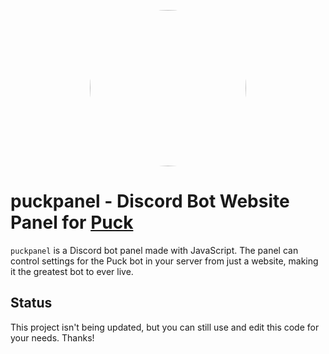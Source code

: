 <p align="center"> <img width="default" height="250"
        src="https://cdn.discordapp.com/attachments/736359303744585821/1142587022750535761/B7XBijG5GtwoAAAAAElFTkSuQmCC.png" style="border-radius: 200px;">
</p>

# **puckpanel** - Discord Bot Website Panel for [Puck](https://github.com/GoldenJayz/puck)

`puckpanel` is a Discord bot panel made with JavaScript. The panel can control settings for the Puck bot in your server from just a website, making it the greatest bot to ever live.

## Status
This project isn't being updated, but you can still use and edit this code for your needs. Thanks!
